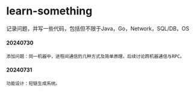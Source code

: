 # learn-something
记录问题，并写一些代码，包括但不限于Java，Go，Network，SQL/DB，OS 
#### 20240730
    添加问题：同一机器中，进程间通信的几种方式及简单原理。后续讨论跨机器通信与RPC。
#### 20240731
    功能设计：短链生成系统。
